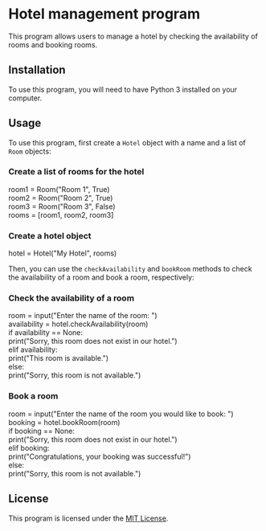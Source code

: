 # Hotel management program

This program allows users to manage a hotel by checking the availability of rooms and booking rooms.

## Installation

To use this program, you will need to have Python 3 installed on your computer.

## Usage

To use this program, first create a `Hotel` object with a name and a list of `Room` objects:

### Create a list of rooms for the hotel
room1 = Room("Room 1", True) <br>
room2 = Room("Room 2", True)<br>
room3 = Room("Room 3", False)<br>
rooms = [room1, room2, room3]<br>

### Create a hotel object
hotel = Hotel("My Hotel", rooms)<br>

Then, you can use the `checkAvailability` and `bookRoom` methods to check the availability of a room and book a room, respectively:<br>

### Check the availability of a room
room = input("Enter the name of the room: ")<br>
availability = hotel.checkAvailability(room)<br>
if availability == None:<br>
    print("Sorry, this room does not exist in our hotel.")<br>
elif availability:<br>
    print("This room is available.")<br>
else:<br>
    print("Sorry, this room is not available.")<br>

### Book a room
room = input("Enter the name of the room you would like to book: ")<br>
booking = hotel.bookRoom(room)<br>
if booking == None:<br>
    print("Sorry, this room does not exist in our hotel.")<br>
elif booking:<br>
    print("Congratulations, your booking was successful!")<br>
else:<br>
    print("Sorry, this room is not available.")<br>


## License

This program is licensed under the [MIT License](/LICENSE).
